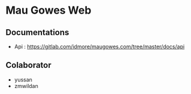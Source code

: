 # Mau Gowes Web

## Documentations
- Api : https://gitlab.com/idmore/maugowes.com/tree/master/docs/api

## Colaborator
- yussan
- zmwildan